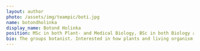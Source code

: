 ```yaml
---
layout: author
photo: /assets/img/teampic/boti.jpg 
name: botondholinka
display_name: Botond Holinka
position: MSc in both Plant- and Medical Biology, BSc in both Biology and Environmental Science
bio: The groups botanist. Interested in how plants and living organism adapt and live in CO2 rich areas and what trace elements they can bioaccumulate.
---
```

